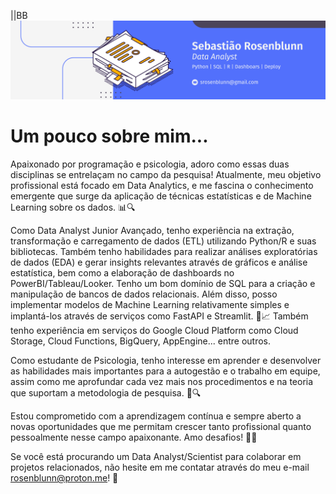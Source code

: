   ||BB![Banner](banner.png)


  

# Um pouco sobre mim...

Apaixonado por programação e psicologia, adoro como essas duas disciplinas se entrelaçam no campo da pesquisa! Atualmente, meu objetivo profissional está focado em Data Analytics, e me fascina o conhecimento emergente que surge da aplicação de técnicas estatísticas e de Machine Learning sobre os dados. 📊🔍

Como Data Analyst Junior Avançado, tenho experiência na extração, transformação e carregamento de dados (ETL) utilizando Python/R e suas bibliotecas. Também tenho habilidades para realizar análises exploratórias de dados (EDA) e gerar insights relevantes através de gráficos e análise estatística, bem como a elaboração de dashboards no PowerBI/Tableau/Looker. Tenho um bom domínio de SQL para a criação e manipulação de bancos de dados relacionais. Além disso, posso implementar modelos de Machine Learning relativamente simples e implantá-los através de serviços como FastAPI e Streamlit. 🚀📈 Também tenho experiência em serviços do Google Cloud Platform como Cloud Storage, Cloud Functions, BigQuery, AppEngine... entre outros.

Como estudante de Psicologia, tenho interesse em aprender e desenvolver as habilidades mais importantes para a autogestão e o trabalho em equipe, assim como me aprofundar cada vez mais nos procedimentos e na teoria que suportam a metodologia de pesquisa. 🧠🔍

Estou comprometido com a aprendizagem contínua e sempre aberto a novas oportunidades que me permitam crescer tanto profissional quanto pessoalmente nesse campo apaixonante. Amo desafios! 💪🔥



Se você está procurando um Data Analyst/Scientist para colaborar em projetos relacionados, não hesite em me contatar através do meu e-mail [rosenblunn@proton.me](mailto:srosenblunn@gmail.com)! 📩
